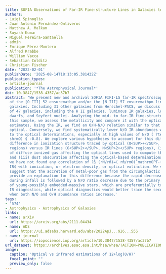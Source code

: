 ```yaml
---
title: SOFIA Observations of Far-IR Fine-structure Lines in Galaxies to Measure Metallicity
authors:
- Luigi Spinoglio
- Juan Antonio Fernández-Ontiveros
- Matthew A. Malkan
- Suyash Kumar
- Miguel Pereira-Santaella
- admin
- Enrique Pérez-Montero
- Alfred Krabbe
- William Vacca
- Sebastian Colditz
- Christian Fischer
date: '2022-02-01'
publishDate: '2025-08-14T18:13:05.381422Z'
publication_types:
- article-journal
publication: '*The Astrophysical Journal*'
doi: 10.3847/1538-4357/ac37b7
abstract: 'We present new and archival SOFIA FIFI-LS far-IR spectroscopic observations
  of the [O III] 52 ensuremathμm and/or the [N III] 57 ensuremathμm lines of 25 local
  galaxies. Including 31 other galaxies from Herschel-PACS, we discuss a local sample
  of 47 galaxies, including the H II galaxies, luminous IR galaxies, low-metallicity
  dwarfs, and Seyfert nuclei. Analyzing the mid- to far-IR fine-structure lines of
  this sample, we assess the metallicity and compare it with the optical spectroscopy
  estimates. Using the IR, we find an O/H-N/O relation similar to that known in the
  optical. Conversely, we find systematically lower N/O IR abundances when compared
  to the optical determinations, especially at high values of N/O ( ?tex tbackslashmathrmlog(m̊N/textbacksla
  shrmO) $ -0.8). We explore various hypotheses to account for this difference: (i)
  difference in ionization structure traced by optical (O<SUP>+</SUP>, N<SUP>+</SUP>
  regions) versus IR lines (O<SUP>2+</SUP>, N<SUP>2+</SUP> regions), (ii) contamination
  of diffuse ionized gas affecting the optical lines used to compute the N/O abundance,
  and (iii) dust obscuration affecting the optical-based determinations. However,
  we have not found any correlation of ?̊Δ (rN̊/rm̊)=( rm̊/rmO)̊_mathrmOPT-(rmN̊rmO_̊mathrm
  IR$ with ionization, or electron density, or optical extinction. We speculatively
  suggest that the accretion of metal-poor gas from the circumgalactic medium could
  provide an explanation for this difference because the rapid decrease of total abundances
  during infall is followed by a N/O ratio decrease due to the primary production
  of young-possibly embedded-massive stars, which are preferentially traced by the
  IR diagnostics, while optical diagnostics would better trace the secondary production,
  when both N/O and O/H abundance ratios increase.'
tags:
- '574'
- Astrophysics - Astrophysics of Galaxies
links:
- name: arXiv
  url: https://arxiv.org/abs/2111.04434
- name: ADS
  url: https://ui.adsabs.harvard.edu/abs/2022ApJ...926...55S
- name: journal
  url: https://iopscience.iop.org/article/10.3847/1538-4357/ac37b7
url_dataset: https://archives.esac.esa.int/hsa/whsa/?ACTION=PUBLICATION&ID=2022ApJ...926...55S
image:
  caption: 'Optical vs infrared estimations of 12+log(O/H)'
  focal_point: ""
  preview_only: false
---
```

